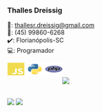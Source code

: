 


### Thalles Dreissig

📧: thallesr.dreissig@gmail.com <br>
 📱:  (45) 99860-6268 <br>
✔️: Florianópolis-SC <br>
💻: Programador<br>

<div style="display: flex;">
    <div style="display: inline-block;">
        <img alt="Js" height="30" width="40" src="https://raw.githubusercontent.com/devicons/devicon/master/icons/javascript/javascript-plain.svg">
        <img alt="Python" height="30" width="40" src="https://raw.githubusercontent.com/devicons/devicon/master/icons/python/python-original.svg">
        <img alt="Php" height="30" width="40" src="https://raw.githubusercontent.com/devicons/devicon/master/icons/php/php-original.svg">
    </div>
    <div style="display: inline-block;"><br><br>
        <a href="https://github.com/thalles-dreissig20">
            <img height="100em" src="https://github-readme-stats.vercel.app/api/top-langs/?username=thalles-dreissig20&layout=compact&langs_count=7&theme=dracula"/>
        </a>
    </div>
</div>



 ##

  <a href = "mailto:thallesr.dreissig@gmail.com" ><img src="https://img.shields.io/badge/Gmail-D14836?style=for-the-badge&logo=gmail&logoColor=white" target="_blank"></a>
  <a href="https://www.linkedin.com/in/thalles-dreissig-21b83b227/" target="_blank"><img src="https://img.shields.io/badge/LinkedIn-0077B5?style=for-the-badge&logo=linkedin&logoColor=white" target="_blank"></a> 
 

